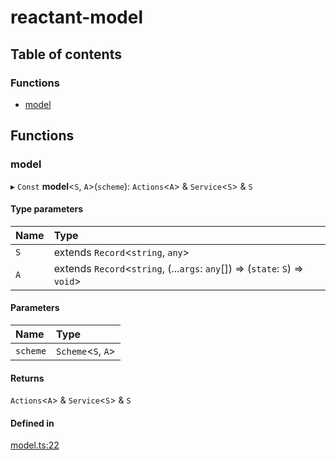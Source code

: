 # reactant-model

## Table of contents

### Functions

- [model](modules.md#model)

## Functions

### model

▸ `Const` **model**<`S`, `A`\>(`scheme`): `Actions`<`A`\> & `Service`<`S`\> & `S`

#### Type parameters

| Name | Type |
| :------ | :------ |
| `S` | extends `Record`<`string`, `any`\> |
| `A` | extends `Record`<`string`, (...`args`: `any`[]) => (`state`: `S`) => `void`\> |

#### Parameters

| Name | Type |
| :------ | :------ |
| `scheme` | `Scheme`<`S`, `A`\> |

#### Returns

`Actions`<`A`\> & `Service`<`S`\> & `S`

#### Defined in

[model.ts:22](https://github.com/unadlib/reactant/blob/3696addb/packages/reactant-model/src/model.ts#L22)
